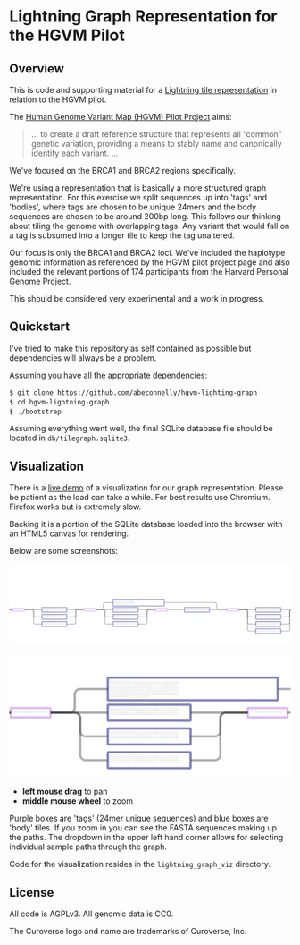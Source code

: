 Lightning Graph Representation for the HGVM Pilot
===

Overview
---

This is code and supporting material for a [Lightning tile
representation](https://github.com/curoverse/lightning/blob/master/experimental/abram/Documentation/0-Overview.md) in relation to the HGVM pilot.


The [Human Genome Variant Map (HGVM) Pilot Project](https://github.com/ga4gh/schemas/wiki/Human-Genome-Variation-Map-%28HGVM%29-Pilot-Project) aims:

> ... to create a draft reference structure that represents all “common” genetic variation, providing a means to stably name and canonically identify each variant. ...

We've focused on the BRCA1 and BRCA2 regions specifically.

We're using a representation that is basically a more structured graph representation.
For this exercise we split sequences up into 'tags' and 'bodies', where tags are chosen
to be unique 24mers and the body sequences are chosen to be around 200bp long.
This follows our thinking about tiling the genome with overlapping tags.
Any variant that would fall on a tag is subsumed into a longer tile to keep the tag unaltered.


Our focus is only the BRCA1 and BRCA2 loci.  We've included the haplotype genomic information as referenced by the HGVM pilot project
page and also included the relevant portions of 174 participants from the Harvard Personal Genome Project.

This should be considered very experimental and a work in progress.

Quickstart
---

I've tried to make this repository as self contained as possible but dependencies will always be a problem.

Assuming you have all the appropriate dependencies:

```bash
$ git clone https://github.com/abeconnelly/hgvm-lighting-graph
$ cd hgvm-lightning-graph
$ ./bootstrap
```

Assuming everything went well, the final SQLite database file should be located in `db/tilegraph.sqlite3`.

Visualization
----

There is a [live demo](http://lightning-dev2.curoverse.com/light-graph-path-v0.2.0/) of a visualization for our graph representation.  Please be patient as the load can take a while.  For best results use Chromium.  Firefox works but is extremely slow.

Backing it is a portion of the SQLite database loaded into the browser with an HTML5 canvas for rendering.

Below are some screenshots:

![tile](img/spanning2.png)

![tile closeup](img/spanning_closeup.png)

  - **left mouse drag** to pan
  - **middle mouse wheel** to zoom

Purple boxes are 'tags' (24mer unique sequences) and blue boxes are 'body' tiles.  If you zoom in you can see the FASTA sequences making up the paths.  The dropdown in the upper left hand corner allows for selecting individual sample paths through the graph.

Code for the visualization resides in the `lightning_graph_viz` directory.

License
---

All code is AGPLv3.  All genomic data is CC0.

The Curoverse logo and name are trademarks of Curoverse, Inc.
